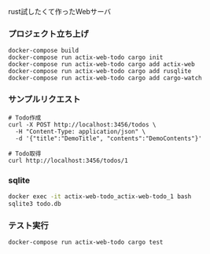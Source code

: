 rust試したくて作ったWebサーバ

### プロジェクト立ち上げ
```
docker-compose build
docker-compose run actix-web-todo cargo init
docker-compose run actix-web-todo cargo add actix-web
docker-compose run actix-web-todo cargo add rusqlite
docker-compose run actix-web-todo cargo add cargo-watch
```

### サンプルリクエスト
```
# Todo作成
curl -X POST http://localhost:3456/todos \
  -H "Content-Type: application/json" \
  -d '{"title":"DemoTitle", "contents":"DemoContents"}'

# Todo取得
curl http://localhost:3456/todos/1
```

### sqlite
```bash
docker exec -it actix-web-todo_actix-web-todo_1 bash
sqlite3 todo.db
```

### テスト実行
```
docker-compose run actix-web-todo cargo test
```
